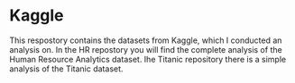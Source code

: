 # Kaggle
This respostory contains the datasets from Kaggle, which I conducted an analysis on. In the HR repostory you will find the complete analysis of the Human Resource Analytics dataset. Ihe Titanic repository there is a simple analysis of the Titanic dataset.
